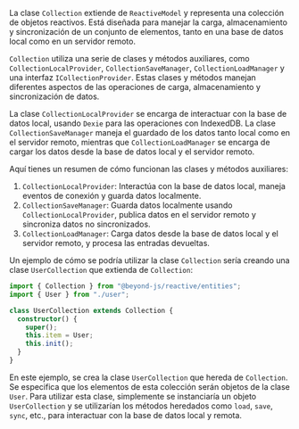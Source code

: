 La clase `Collection` extiende de `ReactiveModel` y representa una colección de objetos reactivos. Está diseñada para manejar la carga, almacenamiento y sincronización de un conjunto de elementos, tanto en una base de datos local como en un servidor remoto.

`Collection` utiliza una serie de clases y métodos auxiliares, como `CollectionLocalProvider`, `CollectionSaveManager`, `CollectionLoadManager` y una interfaz `ICollectionProvider`. Estas clases y métodos manejan diferentes aspectos de las operaciones de carga, almacenamiento y sincronización de datos.

La clase `CollectionLocalProvider` se encarga de interactuar con la base de datos local, usando `Dexie` para las operaciones con IndexedDB. La clase `CollectionSaveManager` maneja el guardado de los datos tanto local como en el servidor remoto, mientras que `CollectionLoadManager` se encarga de cargar los datos desde la base de datos local y el servidor remoto.

Aquí tienes un resumen de cómo funcionan las clases y métodos auxiliares:

1. `CollectionLocalProvider`: Interactúa con la base de datos local, maneja eventos de conexión y guarda datos localmente.
2. `CollectionSaveManager`: Guarda datos localmente usando `CollectionLocalProvider`, publica datos en el servidor remoto y sincroniza datos no sincronizados.
3. `CollectionLoadManager`: Carga datos desde la base de datos local y el servidor remoto, y procesa las entradas devueltas.

Un ejemplo de cómo se podría utilizar la clase `Collection` sería creando una clase `UserCollection` que extienda de `Collection`:

```typescript
import { Collection } from "@beyond-js/reactive/entities";
import { User } from "./user";

class UserCollection extends Collection {
  constructor() {
    super();
    this.item = User;
    this.init();
  }
}
```

En este ejemplo, se crea la clase `UserCollection` que hereda de `Collection`. Se especifica que los elementos de esta colección serán objetos de la clase `User`. Para utilizar esta clase, simplemente se instanciaría un objeto `UserCollection` y se utilizarían los métodos heredados como `load`, `save`, `sync`, etc., para interactuar con la base de datos local y remota.